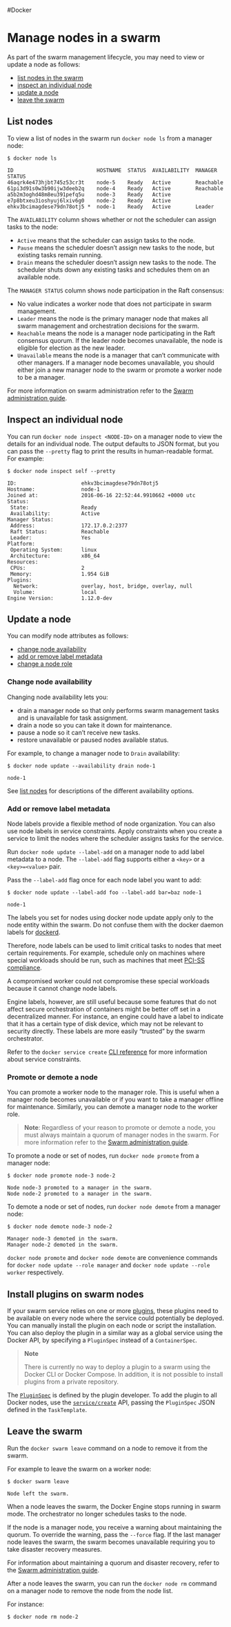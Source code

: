 #Docker 
# Manage nodes in a swarm
As part of the swarm management lifecycle, you may need to view or update a node as follows:

-   [list nodes in the swarm](https://docs.docker.com/engine/swarm/manage-nodes/#list-nodes)
-   [inspect an individual node](https://docs.docker.com/engine/swarm/manage-nodes/#inspect-an-individual-node)
-   [update a node](https://docs.docker.com/engine/swarm/manage-nodes/#update-a-node)
-   [leave the swarm](https://docs.docker.com/engine/swarm/manage-nodes/#leave-the-swarm)

## List nodes[](https://docs.docker.com/engine/swarm/manage-nodes/#list-nodes)

To view a list of nodes in the swarm run `docker node ls` from a manager node:

```
$ docker node ls

ID                           HOSTNAME  STATUS  AVAILABILITY  MANAGER STATUS
46aqrk4e473hjbt745z53cr3t    node-5    Ready   Active        Reachable
61pi3d91s0w3b90ijw3deeb2q    node-4    Ready   Active        Reachable
a5b2m3oghd48m8eu391pefq5u    node-3    Ready   Active
e7p8btxeu3ioshyuj6lxiv6g0    node-2    Ready   Active
ehkv3bcimagdese79dn78otj5 *  node-1    Ready   Active        Leader
```

The `AVAILABILITY` column shows whether or not the scheduler can assign tasks to the node:

-   `Active` means that the scheduler can assign tasks to the node.
-   `Pause` means the scheduler doesn’t assign new tasks to the node, but existing tasks remain running.
-   `Drain` means the scheduler doesn’t assign new tasks to the node. The scheduler shuts down any existing tasks and schedules them on an available node.

The `MANAGER STATUS` column shows node participation in the Raft consensus:

-   No value indicates a worker node that does not participate in swarm management.
-   `Leader` means the node is the primary manager node that makes all swarm management and orchestration decisions for the swarm.
-   `Reachable` means the node is a manager node participating in the Raft consensus quorum. If the leader node becomes unavailable, the node is eligible for election as the new leader.
-   `Unavailable` means the node is a manager that can’t communicate with other managers. If a manager node becomes unavailable, you should either join a new manager node to the swarm or promote a worker node to be a manager.

For more information on swarm administration refer to the [Swarm administration guide](https://docs.docker.com/engine/swarm/admin_guide/).

## Inspect an individual node[](https://docs.docker.com/engine/swarm/manage-nodes/#inspect-an-individual-node)

You can run `docker node inspect <NODE-ID>` on a manager node to view the details for an individual node. The output defaults to JSON format, but you can pass the `--pretty` flag to print the results in human-readable format. For example:

```
$ docker node inspect self --pretty

ID:                     ehkv3bcimagdese79dn78otj5
Hostname:               node-1
Joined at:              2016-06-16 22:52:44.9910662 +0000 utc
Status:
 State:                 Ready
 Availability:          Active
Manager Status:
 Address:               172.17.0.2:2377
 Raft Status:           Reachable
 Leader:                Yes
Platform:
 Operating System:      linux
 Architecture:          x86_64
Resources:
 CPUs:                  2
 Memory:                1.954 GiB
Plugins:
  Network:              overlay, host, bridge, overlay, null
  Volume:               local
Engine Version:         1.12.0-dev
```

## Update a node[](https://docs.docker.com/engine/swarm/manage-nodes/#update-a-node)

You can modify node attributes as follows:

-   [change node availability](https://docs.docker.com/engine/swarm/manage-nodes/#change-node-availability)
-   [add or remove label metadata](https://docs.docker.com/engine/swarm/manage-nodes/#add-or-remove-label-metadata)
-   [change a node role](https://docs.docker.com/engine/swarm/manage-nodes/#promote-or-demote-a-node)

### Change node availability[](https://docs.docker.com/engine/swarm/manage-nodes/#change-node-availability)

Changing node availability lets you:

-   drain a manager node so that only performs swarm management tasks and is unavailable for task assignment.
-   drain a node so you can take it down for maintenance.
-   pause a node so it can’t receive new tasks.
-   restore unavailable or paused nodes available status.

For example, to change a manager node to `Drain` availability:

```
$ docker node update --availability drain node-1

node-1
```

See [list nodes](https://docs.docker.com/engine/swarm/manage-nodes/#list-nodes) for descriptions of the different availability options.

### Add or remove label metadata[](https://docs.docker.com/engine/swarm/manage-nodes/#add-or-remove-label-metadata)

Node labels provide a flexible method of node organization. You can also use node labels in service constraints. Apply constraints when you create a service to limit the nodes where the scheduler assigns tasks for the service.

Run `docker node update --label-add` on a manager node to add label metadata to a node. The `--label-add` flag supports either a `<key>` or a `<key>=<value>` pair.

Pass the `--label-add` flag once for each node label you want to add:

```
$ docker node update --label-add foo --label-add bar=baz node-1

node-1
```

The labels you set for nodes using docker node update apply only to the node entity within the swarm. Do not confuse them with the docker daemon labels for [dockerd](https://docs.docker.com/config/labels-custom-metadata/).

Therefore, node labels can be used to limit critical tasks to nodes that meet certain requirements. For example, schedule only on machines where special workloads should be run, such as machines that meet [PCI-SS compliance](https://www.pcisecuritystandards.org/).

A compromised worker could not compromise these special workloads because it cannot change node labels.

Engine labels, however, are still useful because some features that do not affect secure orchestration of containers might be better off set in a decentralized manner. For instance, an engine could have a label to indicate that it has a certain type of disk device, which may not be relevant to security directly. These labels are more easily “trusted” by the swarm orchestrator.

Refer to the `docker service create` [CLI reference](https://docs.docker.com/engine/reference/commandline/service_create/) for more information about service constraints.

### Promote or demote a node[](https://docs.docker.com/engine/swarm/manage-nodes/#promote-or-demote-a-node)

You can promote a worker node to the manager role. This is useful when a manager node becomes unavailable or if you want to take a manager offline for maintenance. Similarly, you can demote a manager node to the worker role.

> **Note**: Regardless of your reason to promote or demote a node, you must always maintain a quorum of manager nodes in the swarm. For more information refer to the [Swarm administration guide](https://docs.docker.com/engine/swarm/admin_guide/).

To promote a node or set of nodes, run `docker node promote` from a manager node:

```
$ docker node promote node-3 node-2

Node node-3 promoted to a manager in the swarm.
Node node-2 promoted to a manager in the swarm.
```

To demote a node or set of nodes, run `docker node demote` from a manager node:

```
$ docker node demote node-3 node-2

Manager node-3 demoted in the swarm.
Manager node-2 demoted in the swarm.
```

`docker node promote` and `docker node demote` are convenience commands for `docker node update --role manager` and `docker node update --role worker` respectively.

## Install plugins on swarm nodes[](https://docs.docker.com/engine/swarm/manage-nodes/#install-plugins-on-swarm-nodes)

If your swarm service relies on one or more [plugins](https://docs.docker.com/engine/extend/plugin_api/), these plugins need to be available on every node where the service could potentially be deployed. You can manually install the plugin on each node or script the installation. You can also deploy the plugin in a similar way as a global service using the Docker API, by specifying a `PluginSpec` instead of a `ContainerSpec`.

> **Note**
> 
> There is currently no way to deploy a plugin to a swarm using the Docker CLI or Docker Compose. In addition, it is not possible to install plugins from a private repository.

The [`PluginSpec`](https://docs.docker.com/engine/extend/plugin_api/#json-specification) is defined by the plugin developer. To add the plugin to all Docker nodes, use the [`service/create`](https://docs.docker.com/engine/api/v1.31/#operation/ServiceCreate) API, passing the `PluginSpec` JSON defined in the `TaskTemplate`.

## Leave the swarm[](https://docs.docker.com/engine/swarm/manage-nodes/#leave-the-swarm)

Run the `docker swarm leave` command on a node to remove it from the swarm.

For example to leave the swarm on a worker node:

```
$ docker swarm leave

Node left the swarm.
```

When a node leaves the swarm, the Docker Engine stops running in swarm mode. The orchestrator no longer schedules tasks to the node.

If the node is a manager node, you receive a warning about maintaining the quorum. To override the warning, pass the `--force` flag. If the last manager node leaves the swarm, the swarm becomes unavailable requiring you to take disaster recovery measures.

For information about maintaining a quorum and disaster recovery, refer to the [Swarm administration guide](https://docs.docker.com/engine/swarm/admin_guide/).

After a node leaves the swarm, you can run the `docker node rm` command on a manager node to remove the node from the node list.

For instance:

```
$ docker node rm node-2
```